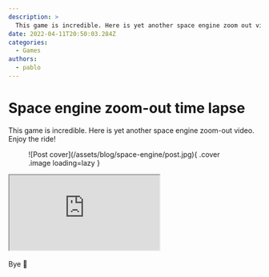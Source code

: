 ```yaml
---
description: >
  This game is incredible. Here is yet another space engine zoom out video. Enjoy the ride!
date: 2022-04-11T20:50:03.284Z
categories:
  - Games
authors:
  - pablo
---
```


# Space engine zoom-out time lapse

This game is incredible. Here is yet another space engine zoom-out video. Enjoy the ride!

<!-- more -->

<figure markdown>
  ![Post cover](/assets/blog/space-engine/post.jpg){ .cover .image loading=lazy }
</figure>

<div class="iframe-container">
<iframe class="responsive-iframe" src="https://www.youtube.com/embed/Bma7UH6sZts"></iframe>
</div>

Bye 👋
